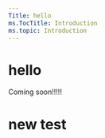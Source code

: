 ```yaml
---
Title: hello
ms.TocTitle: Introduction
ms.topic: Introduction
---
```


# hello

Coming soon!!!!!

# new test
